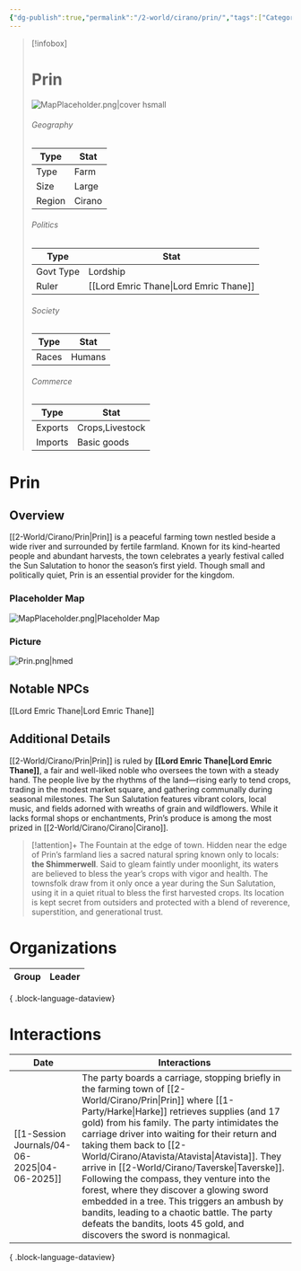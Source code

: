 ```yaml
---
{"dg-publish":true,"permalink":"/2-world/cirano/prin/","tags":["Category/Settlement"]}
---
```



> [!infobox]
> # Prin
> ![MapPlaceholder.png|cover hsmall](/img/user/z_Assets/Placeholder%20Images/MapPlaceholder.png)
> ###### Geography
> Type |  Stat |
> ---|---|
> Type | Farm |
> Size | Large |
> Region | Cirano |
> ###### Politics
> Type |  Stat |
> ---|---|
> Govt Type | Lordship |
> Ruler | [[Lord Emric Thane\|Lord Emric Thane]]|
> ###### Society
> Type |  Stat |
> ---|---|
> Races | Humans|
> ###### Commerce
> Type |  Stat |
> ---|---|
> Exports | Crops,Livestock |
> Imports | Basic goods |

# Prin
## Overview
[[2-World/Cirano/Prin\|Prin]] is a peaceful farming town nestled beside a wide river and surrounded by fertile farmland. Known for its kind-hearted people and abundant harvests, the town celebrates a yearly festival called the Sun Salutation to honor the season’s first yield. Though small and politically quiet, Prin is an essential provider for the kingdom.

### Placeholder Map
![MapPlaceholder.png|Placeholder Map](/img/user/z_Assets/Placeholder%20Images/MapPlaceholder.png)

### Picture
![Prin.png|hmed](/img/user/z_Assets/Prin.png)

## Notable NPCs
[[Lord Emric Thane\|Lord Emric Thane]]

## Additional Details
[[2-World/Cirano/Prin\|Prin]] is ruled by **[[Lord Emric Thane\|Lord Emric Thane]]**, a fair and well-liked noble who oversees the town with a steady hand. The people live by the rhythms of the land—rising early to tend crops, trading in the modest market square, and gathering communally during seasonal milestones. The Sun Salutation features vibrant colors, local music, and fields adorned with wreaths of grain and wildflowers. While it lacks formal shops or enchantments, Prin’s produce is among the most prized in [[2-World/Cirano/Cirano\|Cirano]].

> [!attention]+ The Fountain at the edge of town.
> Hidden near the edge of Prin’s farmland lies a sacred natural spring known only to locals: **the Shimmerwell**. Said to gleam faintly under moonlight, its waters are believed to bless the year’s crops with vigor and health. The townsfolk draw from it only once a year during the Sun Salutation, using it in a quiet ritual to bless the first harvested crops. Its location is kept secret from outsiders and protected with a blend of reverence, superstition, and generational trust.

# Organizations
| Group | Leader |
| ----- | ------ |

{ .block-language-dataview}

# Interactions

| Date                                             | Interactions                                                                                                                                                                                                                                                                                                                                                                                                                                                                                                                                                  |
| ------------------------------------------------ | ------------------------------------------------------------------------------------------------------------------------------------------------------------------------------------------------------------------------------------------------------------------------------------------------------------------------------------------------------------------------------------------------------------------------------------------------------------------------------------------------------------------------------------------------------------- |
| [[1-Session Journals/04-06-2025\|04-06-2025]] | The party boards a carriage, stopping briefly in the farming town of [[2-World/Cirano/Prin\|Prin]] where [[1-Party/Harke\|Harke]] retrieves supplies (and 17 gold) from his family. The party intimidates the carriage driver into waiting for their return and taking them back to [[2-World/Cirano/Atavista/Atavista\|Atavista]]. They arrive in [[2-World/Cirano/Taverske\|Taverske]]. Following the compass, they venture into the forest, where they discover a glowing sword embedded in a tree. This triggers an ambush by bandits, leading to a chaotic battle. The party defeats the bandits, loots 45 gold, and discovers the sword is nonmagical. |

{ .block-language-dataview}